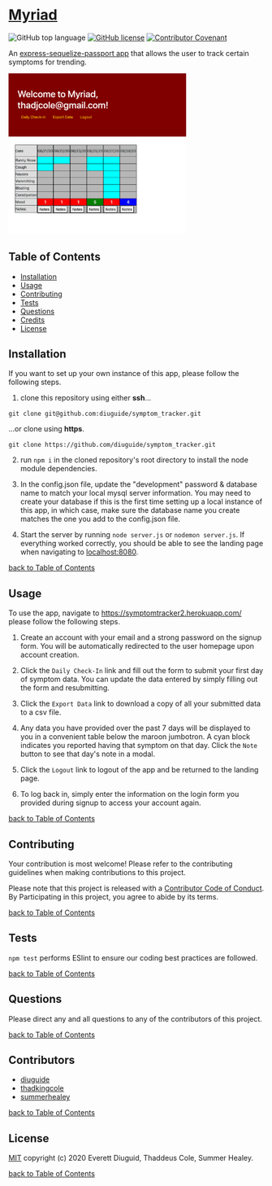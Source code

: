 # [Myriad](https://symptomtracker2.herokuapp.com/)

![GitHub top language](https://img.shields.io/github/languages/top/diuguide/symptom_tracker)
[![GitHub license](https://img.shields.io/github/license/diuguide/symptom_tracker)](LICENSE)
[![Contributor Covenant](https://img.shields.io/badge/Contributor%20Covenant-v2.0%20adopted-ff69b4.svg)](code_of_conduct.md)

An [express-sequelize-passport app](https://symptomtracker2.herokuapp.com/) that allows the user to track certain symptoms for trending.

<a href="https://symptomtracker2.herokuapp.com/">
<img src="./public/images/home.png" width="350">
</a>

## Table of Contents

- [Installation](#installation)
- [Usage](#usage)
- [Contributing](#contributing)
- [Tests](#tests)
- [Questions](#questions)
- [Credits](#credits)
- [License](#license)

## Installation

If you want to set up your own instance of this app, please follow the following steps.

1. clone this repository using either **ssh**...

```terminal
git clone git@github.com:diuguide/symptom_tracker.git
```

...or clone using **https**.

```terminal
git clone https://github.com/diuguide/symptom_tracker.git
```

2. run ```npm i``` in the cloned repository's root directory to install the node module dependencies.

1. In the config.json file, update the "development" password & database name to match your local mysql server information. You may need to create your database if this is the first time setting up a local instance of this app, in which case, make sure the database name you create matches the one you add to the config.json file.

1. Start the server by running ```node server.js``` or ```nodemon server.js```. If everything worked correctly, you should be able to see the landing page when navigating to <localhost:8080>.

[back to Table of Contents](#table-of-contents)

## Usage

To use the app, navigate to <https://symptomtracker2.herokuapp.com/> please follow the following steps.

1. Create an account with your email and a strong password on the signup form. You will be automatically redirected to the user homepage upon account creation.

1. Click the ```Daily Check-In``` link and fill out the form to submit your first day of symptom data. You can update the data entered by simply filling out the form and resubmitting.

1. Click the ```Export Data``` link to download a copy of all your submitted data to a csv file.

1. Any data you have provided over the past 7 days will be displayed to you in a convenient table below the maroon jumbotron. A cyan block indicates you reported having that symptom on that day. Click the ```Note``` button to see that day's note in a modal.

1. Click the ```Logout``` link to logout of the app and be returned to the landing page.

1. To log back in, simply enter the information on the login form you provided during signup to access your account again.

[back to Table of Contents](#table-of-contents)

## Contributing

Your contribution is most welcome! Please refer to the contributing guidelines when making contributions to this project.

Please note that this project is released with a [Contributor Code of Conduct](code_of_conduct.md). By Participating in this project, you agree to abide by its terms.

[back to Table of Contents](#table-of-contents)

## Tests

```npm test``` performs ESlint to ensure our coding best practices are followed.

[back to Table of Contents](#table-of-contents)

## Questions

Please direct any and all questions to any of the contributors of this project.

[back to Table of Contents](#table-of-contents)

## Contributors

- [diuguide](https://github.com/diuguide)
- [thadkingcole](https://github.com/thadkingcole)
- [summerhealey](https://github.com/summerhealey)

[back to Table of Contents](#table-of-contents)

## License

[MIT](LICENSE) copyright (c) 2020 Everett Diuguid, Thaddeus Cole, Summer Healey.

[back to Table of Contents](#table-of-contents)
